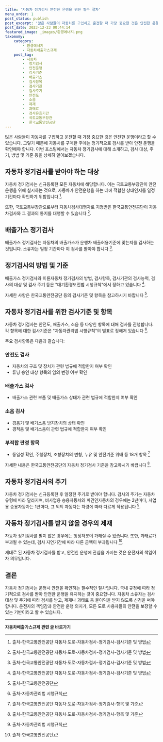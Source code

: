 ```yaml
---
title: '자동차 정기검사 안전한 운행을 위한 필수 절차'
menu_order: 1
post_status: publish
post_excerpt: '많은 사람들이 자동차를 구입하고 운전할 때 가장 중요한 것은 안전한 운행이라고 할 수 있습니다. 그렇기 때문에 자동차를 구매한 후에는 정기적으로 검사를 받아 안전 운행을 확인해야 합니다. 이번 포스팅에서는 자동차 정기검사에 대해 소개하고, 검사 대상, 주기, 방법 및 기준 등을 상세히 알아보겠습니다.'
post_date: 2023-12-23 00:44:14
featured_image: _images/환경에너지.png
taxonomy:
    category:
        - 환경에너지
        - 자동차배출가스규제
    post_tag:
        - 자동차
        -  정기검사
        -  안전운행
        -  검사기준
        -  배출가스
        -  검사항목
        -  검사기관
        -  검사주기
        -  안전도
        -  소음
        -  제재
        -  과태료
        -  검사유효기간
        -  국토교통부장관
        -  한국교통안전공단
---
```



많은 사람들이 자동차를 구입하고 운전할 때 가장 중요한 것은 안전한 운행이라고 할 수 있습니다. 그렇기 때문에 자동차를 구매한 후에는 정기적으로 검사를 받아 안전 운행을 확인해야 합니다. 이번 포스팅에서는 자동차 정기검사에 대해 소개하고, 검사 대상, 주기, 방법 및 기준 등을 상세히 알아보겠습니다. 

## 자동차 정기검사를 받아야 하는 대상

자동차 정기검사는 신규등록한 모든 자동차에 해당합니다. 이는 국토교통부장관이 안전운행을 위해 실시하는 것으로, 자동차가 안전운행을 하는 데에 적합한 상태인지를 일정 기간마다 확인하기 위함입니다 [^1].

또한, 국토교통부장관으로부터 자동차검사대행자로 지정받은 한국교통안전공단이 자동차검사와 그 결과의 통지를 대행할 수 있습니다 [^1].

## 배출가스 정기검사

배출가스 정기검사는 자동차의 배출가스가 운행차 배출허용기준에 맞는지를 검사하는 것입니다. 소유자는 일정 기간마다 이 검사를 받아야 합니다 [^1].

## 정기검사의 방법 및 기준

배출가스 정기검사와 이륜자동차 정기검사의 방법, 검사항목, 검사기관의 검사능력, 검사의 대상 및 검사 주기 등은 "대기환경보전법 시행규칙"에서 정하고 있습니다 [^1].

자세한 사항은 한국교통안전공단 등의 검사기준 및 항목을 참고하시기 바랍니다 [^2].

## 자동차 정기검사를 위한 검사기준 및 항목

자동차 정기검사는 안전도, 배출가스, 소음 등 다양한 항목에 대해 검사를 진행합니다. 각 항목에 대한 검사기준은 "자동차관리법 시행규칙"의 별표로 정해져 있습니다 [^3].

주요 검사항목은 다음과 같습니다:

### 안전도 검사

- 자동차의 구조 및 장치가 관련 법규에 적합한지 여부 확인
- 튜닝 승인 대상 항목의 임의 변경 여부 확인

### 배출가스 검사

- 배출가스 관련 부품 및 배출가스 상태가 관련 법규에 적합한지 여부 확인

### 소음 검사

- 경음기 및 배기소음 방지장치의 상태 확인
- 경적음 및 배기소음이 관련 법규에 적합한지 여부 확인

### 부적합 판정 항목

- 동일성 확인, 주행장치, 조향장치의 변형, 누유 및 안전기준 위배 등 18개 항목 [^4]

자세한 내용은 한국교통안전공단의 자동차 정기검사 기준을 참고하시기 바랍니다 [^4].

## 자동차 정기검사의 주기

자동차 정기검사는 신규등록한 후 일정한 주기로 받아야 합니다. 검사의 주기는 자동차 유형에 따라 달라지며, 비사업용 승용자동차와 피견인자동차의 경우에는 2년마다, 사업용 승용자동차는 1년마다, 그 외의 자동차는 차령에 따라 다르게 적용됩니다 [^5].

## 자동차 정기검사를 받지 않을 경우의 제재

자동차 정기검사를 받지 않은 경우에는 행정처분이 가해질 수 있습니다. 또한, 과태료가 부과될 수 있는데, 검사 지연기간에 따라 다른 금액이 부과됩니다 [^6]. 

제대로 된 자동차 정기검사를 받고, 안전한 운행에 관심을 가지는 것은 운전자의 책임이자 의무입니다.

## 결론

자동차 정기검사는 운행시 안전을 확인하는 필수적인 절차입니다. 국내 규정에 따라 정기적으로 검사를 받아 안전한 운행을 유지하는 것이 중요합니다. 자동차 소유자는 검사 대상 및 주기에 따라 검사를 받고, 제재나 과태료 등 불이익을 받지 않도록 신경을 써야 합니다. 운전자의 책임감과 안전한 운행 의지가, 모든 도로 사용자들의 안전을 보장할 수 있는 기반이라고 할 수 있습니다.

[^1]: 출처-한국교통안전공단 자동차·도로-자동차검사-정기검사-검사기준 및 방법
[^2]: 출처-한국교통안전공단
[^3]: 출처-자동차관리법 시행규칙
[^4]: 출처-한국교통안전공단 자동차·도로-자동차검사-정기검사-항목 및 기준
[^5]: 출처-자동차관리법 시행규칙
[^6]: 출처-한국교통안전공단


<!-- wp:separator -->
<hr class="wp-block-separator has-alpha-channel-opacity"/>
<!-- /wp:separator -->

<!-- wp:group {"backgroundColor":"base","layout":{"type":"constrained"}} -->
<div class="wp-block-group has-base-background-color has-background"><!-- wp:paragraph {"align":"center","fontSize":"medium"} -->
<p class="has-text-align-center has-large-font-size"><strong>자동차배출가스규제 관련 글 바로가기</strong></p>
<!-- /wp:paragraph -->


<!-- wp:latest-posts
{"categories":[{"id":35855,"count":19,"description":"","link":"https://uknowlaw.com/category/%ec%9e%90%eb%8f%99%ec%b0%a8%eb%b0%b0%ec%b6%9c%ea%b0%80%ec%8a%a4%ea%b7%9c%ec%a0%9c/","name":"자동차배출가스규제","slug":"자동차배출가스규제","taxonomy":"category","parent":0,"meta":[],"_links":{"self":[{"href":"https://uknowlaw.com/wp-json/wp/v2/categories/35855"}],"collection":[{"href":"https://uknowlaw.com/wp-json/wp/v2/categories"}],"about":[{"href":"https://uknowlaw.com/wp-json/wp/v2/taxonomies/category"}],"wp:post_type":[{"href":"https://uknowlaw.com/wp-json/wp/v2/posts?categories=35855"}],"curies":[{"name":"wp","href":"https://api.w.org/{rel}","templated":true}]}}],"postsToShow":100,"excerptLength":28,"postLayout":"grid","columns":2,"featuredImageAlign":"left","featuredImageSizeSlug":"large","fontSize":"small"} /--></div>
<!-- /wp:group -->